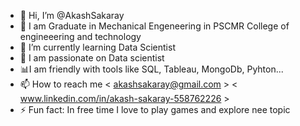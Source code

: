 - 👋 Hi, I’m @AkashSakaray
- 👀 I am Graduate in Mechanical Engeneering in PSCMR College of engineeering and technology
- 🌱 I’m currently learning Data Scientist 
- 💞️ I am passionate on Data scientist
- 📊I am friendly with tools like SQL, Tableau, MongoDb, Pyhton...
- 📫 How to reach me < akashsakaray@gmail.com > < www.linkedin.com/in/akash-sakaray-558762226 >
- ⚡ Fun fact: In free time I love to play games and explore nee topic 

<!---
AkashSakaray/AkashSakaray is a ✨ special ✨ repository because its `README.md` (this file) appears on your GitHub profile.
You can click the Preview link to take a look at your changes.
--->
